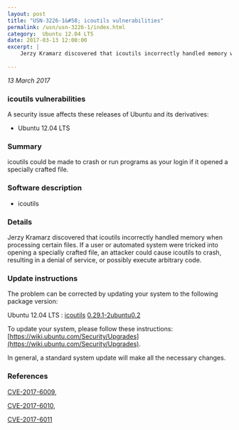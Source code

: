 ```yaml
---
layout: post
title: "USN-3226-1&#58; icoutils vulnerabilities"
permalink: /usn/usn-3226-1/index.html
category:  Ubuntu 12.04 LTS
date: 2017-03-13 12:00:00
excerpt: |
    Jerzy Kramarz discovered that icoutils incorrectly handled memory when processing certain files. If a user or automated system were tricked into opening a specially crafted file, an attacker could cause icoutils to crash, resulting in a denial of service, or possibly execute arbitrary code. 
    
--- 
```

 
 

*13 March 2017*

### icoutils vulnerabilities

A security issue affects these releases of Ubuntu and its derivatives:

* Ubuntu 12.04 LTS

### Summary

icoutils could be made to crash or run programs as your login if it opened a specially crafted file.

### Software description

* icoutils 

### Details

Jerzy Kramarz discovered that icoutils incorrectly handled memory when processing certain files. If a user or automated system were tricked into opening a specially crafted file, an attacker could cause icoutils to crash, resulting in a denial of service, or possibly execute arbitrary code. 

### Update instructions

The problem can be corrected by updating your system to the following package version:

Ubuntu 12.04 LTS
 : [icoutils](https://launchpad.net/ubuntu/+source/icoutils) <span> [0.29.1-2ubuntu0.2](https://launchpad.net/ubuntu/+source/icoutils/0.29.1-2ubuntu0.2) </span> 

To update your system, please follow these instructions: [https://wiki.ubuntu.com/Security/Upgrades](https://wiki.ubuntu.com/Security/Upgrades).

In general, a standard system update will make all the necessary changes. 

### References

 
 [CVE-2017-6009](http://people.ubuntu.com/~ubuntu-security/cve/CVE-2017-6009), 

 [CVE-2017-6010](http://people.ubuntu.com/~ubuntu-security/cve/CVE-2017-6010), 

 [CVE-2017-6011](http://people.ubuntu.com/~ubuntu-security/cve/CVE-2017-6011)
 

